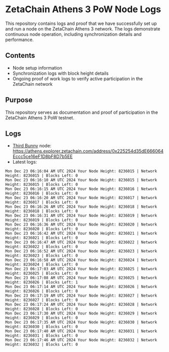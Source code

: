 # ZetaChain Athens 3 PoW Node Logs
This repository contains logs and proof that we have successfully set up and run a node on the ZetaChain Athens 3 network. The logs demonstrate continuous node operation, including synchronization details and performance.

## Contents
- Node setup information
- Synchronization logs with block height details
- Ongoing proof of work logs to verify active participation in the ZetaChain network

## Purpose
This repository serves as documentation and proof of participation in the ZetaChain Athens 3 PoW testnet.

## Logs

- [Third Bunny](https://thirdbunny.xyz/) node: https://athens.explorer.zetachain.com/address/0x225254d35dE666064Eccc5ce16eF1D8bF8D7b5EE
- Latest logs:
```
Mon Dec 23 06:16:04 AM UTC 2024 Your Node Height: 8236015 | Network Height: 8236015 | Blocks Left: 0
Mon Dec 23 06:16:10 AM UTC 2024 Your Node Height: 8236015 | Network Height: 8236015 | Blocks Left: 0
Mon Dec 23 06:16:15 AM UTC 2024 Your Node Height: 8236016 | Network Height: 8236016 | Blocks Left: 0
Mon Dec 23 06:16:20 AM UTC 2024 Your Node Height: 8236017 | Network Height: 8236017 | Blocks Left: 0
Mon Dec 23 06:16:26 AM UTC 2024 Your Node Height: 8236018 | Network Height: 8236018 | Blocks Left: 0
Mon Dec 23 06:16:31 AM UTC 2024 Your Node Height: 8236019 | Network Height: 8236019 | Blocks Left: 0
Mon Dec 23 06:16:36 AM UTC 2024 Your Node Height: 8236020 | Network Height: 8236020 | Blocks Left: 0
Mon Dec 23 06:16:42 AM UTC 2024 Your Node Height: 8236021 | Network Height: 8236021 | Blocks Left: 0
Mon Dec 23 06:16:47 AM UTC 2024 Your Node Height: 8236022 | Network Height: 8236022 | Blocks Left: 0
Mon Dec 23 06:16:52 AM UTC 2024 Your Node Height: 8236023 | Network Height: 8236023 | Blocks Left: 0
Mon Dec 23 06:16:58 AM UTC 2024 Your Node Height: 8236024 | Network Height: 8236024 | Blocks Left: 0
Mon Dec 23 06:17:03 AM UTC 2024 Your Node Height: 8236025 | Network Height: 8236025 | Blocks Left: 0
Mon Dec 23 06:17:08 AM UTC 2024 Your Node Height: 8236025 | Network Height: 8236026 | Blocks Left: 1
Mon Dec 23 06:17:14 AM UTC 2024 Your Node Height: 8236026 | Network Height: 8236026 | Blocks Left: 0
Mon Dec 23 06:17:19 AM UTC 2024 Your Node Height: 8236027 | Network Height: 8236027 | Blocks Left: 0
Mon Dec 23 06:17:24 AM UTC 2024 Your Node Height: 8236028 | Network Height: 8236028 | Blocks Left: 0
Mon Dec 23 06:17:30 AM UTC 2024 Your Node Height: 8236029 | Network Height: 8236029 | Blocks Left: 0
Mon Dec 23 06:17:35 AM UTC 2024 Your Node Height: 8236030 | Network Height: 8236030 | Blocks Left: 0
Mon Dec 23 06:17:40 AM UTC 2024 Your Node Height: 8236031 | Network Height: 8236031 | Blocks Left: 0
Mon Dec 23 06:17:46 AM UTC 2024 Your Node Height: 8236032 | Network Height: 8236032 | Blocks Left: 0
```
